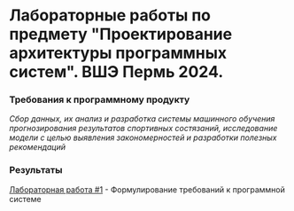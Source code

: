 # Лабораторные работы по предмету "Проектирование архитектуры программных систем". ВШЭ Пермь 2024.

### Требования к программному продукту

*Сбор данных, их анализ и разработка системы машинного обучения прогнозирования результатов спортивных состязаний, исследование модели с целью выявления закономерностей и разработки полезных рекомендаций*

### Результаты

[Лабораторная работа #1](lab_work_1) - Формулирование требований к программной системе